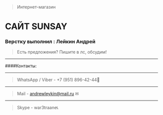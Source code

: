 > Интернет-магазин

# САЙТ SUNSAY 


### Верстку выполнил : Лейкин Андрей

>Есть предложения? Пишите в лс, обсудим! 
***
####Контакты: 
***
>WhatsApp / Viber - +7 (951) 896-42-44📱
***
>Mail - andrewleykin@mail.ru ✉
***
>Skype - war3traane📞